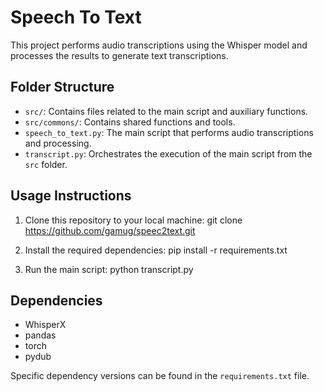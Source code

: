 # Speech To Text

This project performs audio transcriptions using the Whisper model and processes the results to generate text transcriptions.

## Folder Structure

- `src/`: Contains files related to the main script and auxiliary functions.
- `src/commons/`: Contains shared functions and tools.
- `speech_to_text.py`: The main script that performs audio transcriptions and processing.
- `transcript.py`: Orchestrates the execution of the main script from the `src` folder.

## Usage Instructions

1. Clone this repository to your local machine:
git clone https://github.com/gamug/speec2text.git

2. Install the required dependencies:
pip install -r requirements.txt

3. Run the main script:
python transcript.py

## Dependencies

- WhisperX
- pandas
- torch
- pydub

Specific dependency versions can be found in the `requirements.txt` file.